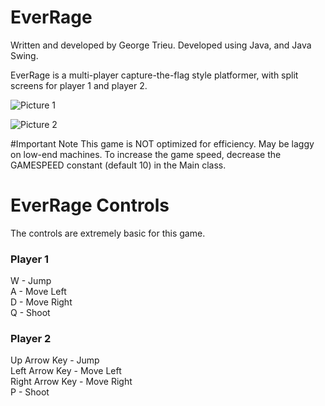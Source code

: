 # EverRage
Written and developed by George Trieu.
Developed using Java, and Java Swing.

EverRage is a multi-player capture-the-flag style platformer,
with split screens for player 1 and player 2.

![Picture 1](https://i.imgur.com/s8Slalu.png)  

![Picture 2](https://i.imgur.com/XxEm2VK.png)

#Important Note
This game is NOT optimized for efficiency. May be laggy on low-end
machines. To increase the game speed, decrease the GAMESPEED constant
(default 10) in the Main class.

# EverRage Controls
The controls are extremely basic for this game.
### Player 1
W - Jump  
A - Move Left  
D - Move Right  
Q - Shoot

### Player 2
Up Arrow Key - Jump  
Left Arrow Key - Move Left  
Right Arrow Key - Move Right  
P - Shoot
